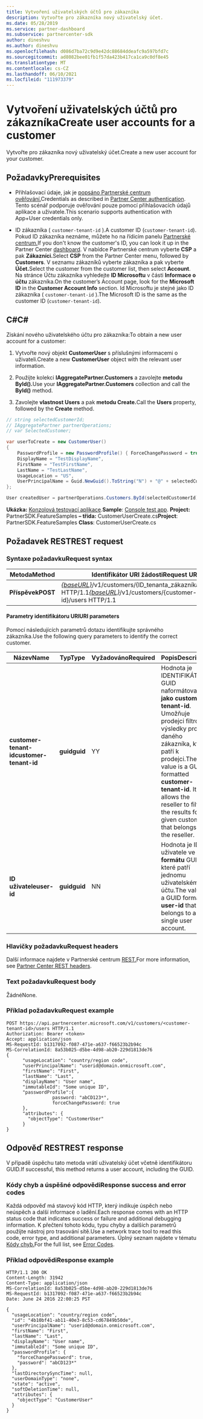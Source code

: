 ```yaml
---
title: Vytvoření uživatelských účtů pro zákazníka
description: Vytvořte pro zákazníka nový uživatelský účet.
ms.date: 05/28/2019
ms.service: partner-dashboard
ms.subservice: partnercenter-sdk
author: dineshvu
ms.author: dineshvu
ms.openlocfilehash: d086d7ba72c9d9e42dc88684ddeafc9a597bfd7c
ms.sourcegitcommit: ad8082bee01fb1f57da423b417ca1ca9c0df8e45
ms.translationtype: MT
ms.contentlocale: cs-CZ
ms.lasthandoff: 06/10/2021
ms.locfileid: "111973379"
---
```

# <a name="create-user-accounts-for-a-customer"></a><span data-ttu-id="0e4ce-103">Vytvoření uživatelských účtů pro zákazníka</span><span class="sxs-lookup"><span data-stu-id="0e4ce-103">Create user accounts for a customer</span></span>

<span data-ttu-id="0e4ce-104">Vytvořte pro zákazníka nový uživatelský účet.</span><span class="sxs-lookup"><span data-stu-id="0e4ce-104">Create a new user account for your customer.</span></span>

## <a name="prerequisites"></a><span data-ttu-id="0e4ce-105">Požadavky</span><span class="sxs-lookup"><span data-stu-id="0e4ce-105">Prerequisites</span></span>

- <span data-ttu-id="0e4ce-106">Přihlašovací údaje, jak je [popsáno Partnerské centrum ověřování.](partner-center-authentication.md)</span><span class="sxs-lookup"><span data-stu-id="0e4ce-106">Credentials as described in [Partner Center authentication](partner-center-authentication.md).</span></span> <span data-ttu-id="0e4ce-107">Tento scénář podporuje ověřování pouze pomocí přihlašovacích údajů aplikace a uživatele.</span><span class="sxs-lookup"><span data-stu-id="0e4ce-107">This scenario supports authentication with App+User credentials only.</span></span>

- <span data-ttu-id="0e4ce-108">ID zákazníka ( `customer-tenant-id` ).</span><span class="sxs-lookup"><span data-stu-id="0e4ce-108">A customer ID (`customer-tenant-id`).</span></span> <span data-ttu-id="0e4ce-109">Pokud ID zákazníka neznáme, můžete ho na řídicím panelu [Partnerské centrum.](https://partner.microsoft.com/dashboard)</span><span class="sxs-lookup"><span data-stu-id="0e4ce-109">If you don't know the customer's ID, you can look it up in the Partner Center [dashboard](https://partner.microsoft.com/dashboard).</span></span> <span data-ttu-id="0e4ce-110">V nabídce Partnerské centrum vyberte **CSP** a pak **Zákazníci.**</span><span class="sxs-lookup"><span data-stu-id="0e4ce-110">Select **CSP** from the Partner Center menu, followed by **Customers**.</span></span> <span data-ttu-id="0e4ce-111">V seznamu zákazníků vyberte zákazníka a pak vyberte **Účet.**</span><span class="sxs-lookup"><span data-stu-id="0e4ce-111">Select the customer from the customer list, then select **Account**.</span></span> <span data-ttu-id="0e4ce-112">Na stránce Účtu zákazníka vyhledejte **ID Microsoftu** v části **Informace o účtu** zákazníka.</span><span class="sxs-lookup"><span data-stu-id="0e4ce-112">On the customer’s Account page, look for the **Microsoft ID** in the **Customer Account Info** section.</span></span> <span data-ttu-id="0e4ce-113">Id Microsoftu je stejné jako ID zákazníka ( `customer-tenant-id` ).</span><span class="sxs-lookup"><span data-stu-id="0e4ce-113">The Microsoft ID is the same as the customer ID  (`customer-tenant-id`).</span></span>

## <a name="c"></a><span data-ttu-id="0e4ce-114">C\#</span><span class="sxs-lookup"><span data-stu-id="0e4ce-114">C\#</span></span>

<span data-ttu-id="0e4ce-115">Získání nového uživatelského účtu pro zákazníka:</span><span class="sxs-lookup"><span data-stu-id="0e4ce-115">To obtain a new user account for a customer:</span></span>

1. <span data-ttu-id="0e4ce-116">Vytvořte nový objekt **CustomerUser** s příslušnými informacemi o uživateli.</span><span class="sxs-lookup"><span data-stu-id="0e4ce-116">Create a new **CustomerUser** object with the relevant user information.</span></span>

2. <span data-ttu-id="0e4ce-117">Použijte kolekci **IAggregatePartner.Customers** a zavolejte **metodu ById().**</span><span class="sxs-lookup"><span data-stu-id="0e4ce-117">Use your **IAggregatePartner.Customers** collection and call the **ById()** method.</span></span>

3. <span data-ttu-id="0e4ce-118">Zavolejte **vlastnost Users** a pak **metodu Create.**</span><span class="sxs-lookup"><span data-stu-id="0e4ce-118">Call the **Users** property, followed by the **Create** method.</span></span>

``` csharp
// string selectedCustomerId;
// IAggregatePartner partnerOperations;
// var SelectedCustomer;

var userToCreate = new CustomerUser()
{
    PasswordProfile = new PasswordProfile() { ForceChangePassword = true, Password = "Password!1" },
    DisplayName = "TestDisplayName",
    FirstName = "TestFirstName",
    LastName = "TestLastName",
    UsageLocation = "US",
    UserPrincipalName = Guid.NewGuid().ToString("N") + "@" + selectedCustomer.CompanyProfile.Domain.ToString()
};

User createdUser = partnerOperations.Customers.ById(selectedCustomerId).Users.Create(userToCreate);
```

<span data-ttu-id="0e4ce-119">**Ukázka:** [Konzolová testovací aplikace](console-test-app.md).</span><span class="sxs-lookup"><span data-stu-id="0e4ce-119">**Sample**: [Console test app](console-test-app.md).</span></span> <span data-ttu-id="0e4ce-120">**Project:** PartnerSDK.FeatureSamples **– třída:** CustomerUserCreate.cs</span><span class="sxs-lookup"><span data-stu-id="0e4ce-120">**Project**: PartnerSDK.FeatureSamples **Class**: CustomerUserCreate.cs</span></span>

## <a name="rest-request"></a><span data-ttu-id="0e4ce-121">Požadavek REST</span><span class="sxs-lookup"><span data-stu-id="0e4ce-121">REST request</span></span>

### <a name="request-syntax"></a><span data-ttu-id="0e4ce-122">Syntaxe požadavku</span><span class="sxs-lookup"><span data-stu-id="0e4ce-122">Request syntax</span></span>

| <span data-ttu-id="0e4ce-123">Metoda</span><span class="sxs-lookup"><span data-stu-id="0e4ce-123">Method</span></span>   | <span data-ttu-id="0e4ce-124">Identifikátor URI žádosti</span><span class="sxs-lookup"><span data-stu-id="0e4ce-124">Request URI</span></span>                                                                                  |
|----------|----------------------------------------------------------------------------------------------|
| <span data-ttu-id="0e4ce-125">**Příspěvek**</span><span class="sxs-lookup"><span data-stu-id="0e4ce-125">**POST**</span></span> | <span data-ttu-id="0e4ce-126">[*{baseURL}*](partner-center-rest-urls.md)/v1/customers/{ID_tenanta_zákazníka}/uživatelé HTTP/1.1</span><span class="sxs-lookup"><span data-stu-id="0e4ce-126">[*{baseURL}*](partner-center-rest-urls.md)/v1/customers/{customer-tenant-id}/users HTTP/1.1</span></span> |

#### <a name="uri-parameters"></a><span data-ttu-id="0e4ce-127">Parametry identifikátoru URI</span><span class="sxs-lookup"><span data-stu-id="0e4ce-127">URI parameters</span></span>

<span data-ttu-id="0e4ce-128">Pomocí následujících parametrů dotazu identifikujte správného zákazníka.</span><span class="sxs-lookup"><span data-stu-id="0e4ce-128">Use the following query parameters to identify the correct customer.</span></span>

| <span data-ttu-id="0e4ce-129">Název</span><span class="sxs-lookup"><span data-stu-id="0e4ce-129">Name</span></span> | <span data-ttu-id="0e4ce-130">Typ</span><span class="sxs-lookup"><span data-stu-id="0e4ce-130">Type</span></span> | <span data-ttu-id="0e4ce-131">Vyžadováno</span><span class="sxs-lookup"><span data-stu-id="0e4ce-131">Required</span></span> | <span data-ttu-id="0e4ce-132">Popis</span><span class="sxs-lookup"><span data-stu-id="0e4ce-132">Description</span></span> |
|----- |----- | -------- |------------ |
| <span data-ttu-id="0e4ce-133">**customer-tenant-id**</span><span class="sxs-lookup"><span data-stu-id="0e4ce-133">**customer-tenant-id**</span></span> | <span data-ttu-id="0e4ce-134">**guid**</span><span class="sxs-lookup"><span data-stu-id="0e4ce-134">**guid**</span></span> | <span data-ttu-id="0e4ce-135">Y</span><span class="sxs-lookup"><span data-stu-id="0e4ce-135">Y</span></span> | <span data-ttu-id="0e4ce-136">Hodnota je IDENTIFIKÁTOR GUID naformátovaný **jako customer-tenant-id**. Umožňuje prodejci filtrovat výsledky pro daného zákazníka, který patří k prodejci.</span><span class="sxs-lookup"><span data-stu-id="0e4ce-136">The value is a GUID formatted **customer-tenant-id**. It allows the reseller to filter the results for a given customer that belongs to the reseller.</span></span> |
| <span data-ttu-id="0e4ce-137">**ID uživatele**</span><span class="sxs-lookup"><span data-stu-id="0e4ce-137">**user-id**</span></span> | <span data-ttu-id="0e4ce-138">**guid**</span><span class="sxs-lookup"><span data-stu-id="0e4ce-138">**guid**</span></span> | <span data-ttu-id="0e4ce-139">N</span><span class="sxs-lookup"><span data-stu-id="0e4ce-139">N</span></span> | <span data-ttu-id="0e4ce-140">Hodnota je ID uživatele ve **formátu** GUID, které patří jednomu uživatelskému účtu.</span><span class="sxs-lookup"><span data-stu-id="0e4ce-140">The value is a GUID formatted **user-id** that belongs to a single user account.</span></span> |

### <a name="request-headers"></a><span data-ttu-id="0e4ce-141">Hlavičky požadavku</span><span class="sxs-lookup"><span data-stu-id="0e4ce-141">Request headers</span></span>

<span data-ttu-id="0e4ce-142">Další informace najdete v Partnerské centrum [REST.](headers.md)</span><span class="sxs-lookup"><span data-stu-id="0e4ce-142">For more information, see [Partner Center REST headers](headers.md).</span></span>

### <a name="request-body"></a><span data-ttu-id="0e4ce-143">Text požadavku</span><span class="sxs-lookup"><span data-stu-id="0e4ce-143">Request body</span></span>

<span data-ttu-id="0e4ce-144">Žádné</span><span class="sxs-lookup"><span data-stu-id="0e4ce-144">None.</span></span>

### <a name="request-example"></a><span data-ttu-id="0e4ce-145">Příklad požadavku</span><span class="sxs-lookup"><span data-stu-id="0e4ce-145">Request example</span></span>

```http
POST https://api.partnercenter.microsoft.com/v1/customers/<customer-tenant-id>/users HTTP/1.1
Authorization: Bearer <token>
Accept: application/json
MS-RequestId: b1317092-f087-471e-a637-f66523b2b94c
MS-CorrelationId: 8a53b025-d5be-4d98-ab20-229d1813de76
{
      "usageLocation": "country/region code",
      "userPrincipalName": "userid@domain.onmicrosoft.com",
      "firstName": "First",
      "lastName": "Last",
      "displayName": "User name",
      "immutableId": "Some unique ID",
      "passwordProfile":{
                 password: "abCD123*",
                 forceChangePassword: true
      },
      "attributes": {
        "objectType": "CustomerUser"
      }
}
```

## <a name="rest-response"></a><span data-ttu-id="0e4ce-146">Odpověď REST</span><span class="sxs-lookup"><span data-stu-id="0e4ce-146">REST response</span></span>

<span data-ttu-id="0e4ce-147">V případě úspěchu tato metoda vrátí uživatelský účet včetně identifikátoru GUID.</span><span class="sxs-lookup"><span data-stu-id="0e4ce-147">If successful, this method returns a user account, including the GUID.</span></span>

### <a name="response-success-and-error-codes"></a><span data-ttu-id="0e4ce-148">Kódy chyb a úspěšné odpovědi</span><span class="sxs-lookup"><span data-stu-id="0e4ce-148">Response success and error codes</span></span>

<span data-ttu-id="0e4ce-149">Každá odpověď má stavový kód HTTP, který indikuje úspěch nebo neúspěch a další informace o ladění.</span><span class="sxs-lookup"><span data-stu-id="0e4ce-149">Each response comes with an HTTP status code that indicates success or failure and additional debugging information.</span></span> <span data-ttu-id="0e4ce-150">K přečtení tohoto kódu, typu chyby a dalších parametrů použijte nástroj pro trasování sítě.</span><span class="sxs-lookup"><span data-stu-id="0e4ce-150">Use a network trace tool to read this code, error type, and additional parameters.</span></span> <span data-ttu-id="0e4ce-151">Úplný seznam najdete v tématu [Kódy chyb.](error-codes.md)</span><span class="sxs-lookup"><span data-stu-id="0e4ce-151">For the full list, see [Error Codes](error-codes.md).</span></span>

### <a name="response-example"></a><span data-ttu-id="0e4ce-152">Příklad odpovědi</span><span class="sxs-lookup"><span data-stu-id="0e4ce-152">Response example</span></span>

```http
HTTP/1.1 200 OK
Content-Length: 31942
Content-Type: application/json
MS-CorrelationId: 8a53b025-d5be-4d98-ab20-229d1813de76
MS-RequestId: b1317092-f087-471e-a637-f66523b2b94c
Date: June 24 2016 22:00:25 PST

{
  "usageLocation": "country/region code",
  "id": "4b10bf41-ab11-40e3-8c53-cd67849b50de",
  "userPrincipalName": "userid@domain.onmicrosoft.com",
  "firstName": "First",
  "lastName": "Last",
  "displayName": "User name",
  "immutableId": "Some unique ID",
  "passwordProfile": {
    "forceChangePassword": true,
    "password": "abCD123*"
  },
  "lastDirectorySyncTime": null,
  "userDomainType": "none",
  "state": "active",
  "softDeletionTime": null,
  "attributes": {
    "objectType": "CustomerUser"
  }
}
```